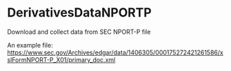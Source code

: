 # DerivativesDataNPORTP

Download and collect data from SEC NPORT-P file

An example file: https://www.sec.gov/Archives/edgar/data/1406305/000175272421261586/xslFormNPORT-P_X01/primary_doc.xml
